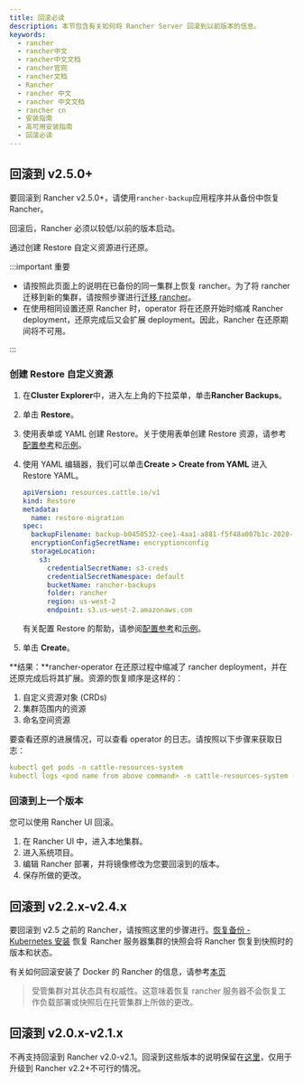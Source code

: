 ```yaml
---
title: 回滚必读
description: 本节包含有关如何将 Rancher Server 回滚到以前版本的信息。
keywords:
  - rancher
  - rancher中文
  - rancher中文文档
  - rancher官网
  - rancher文档
  - Rancher
  - rancher 中文
  - rancher 中文文档
  - rancher cn
  - 安装指南
  - 高可用安装指南
  - 回滚必读
---
```


## 回滚到 v2.5.0+

要回滚到 Rancher v2.5.0+，请使用`rancher-backup`应用程序并从备份中恢复 Rancher。

回滚后，Rancher 必须以较低/以前的版本启动。

通过创建 Restore 自定义资源进行还原。

:::important 重要

- 请按照此页面上的说明在已备份的同一集群上恢复 rancher。为了将 rancher 迁移到新的集群，请按照步骤进行[迁移 rancher](/docs/rancher2/backups/2.5/migrating-rancher/_index)。
- 在使用相同设置还原 Rancher 时，operator 将在还原开始时缩减 Rancher deployment，还原完成后又会扩展 deployment。因此，Rancher 在还原期间将不可用。

:::

### 创建 Restore 自定义资源

1. 在**Cluster Explorer**中，进入左上角的下拉菜单，单击**Rancher Backups**。
1. 单击 **Restore**。
1. 使用表单或 YAML 创建 Restore。关于使用表单创建 Restore 资源，请参考[配置参考](/docs/rancher2/backups/2.5/configuration/restore-config/_index)和[示例](/docs/rancher2/backups/2.5/examples/_index)。
1. 使用 YAML 编辑器，我们可以单击**Create > Create from YAML** 进入 Restore YAML。

   ```yaml
   apiVersion: resources.cattle.io/v1
   kind: Restore
   metadata:
     name: restore-migration
   spec:
     backupFilename: backup-b0450532-cee1-4aa1-a881-f5f48a007b1c-2020-09-15T07-27-09Z.tar.gz
     encryptionConfigSecretName: encryptionconfig
     storageLocation:
       s3:
         credentialSecretName: s3-creds
         credentialSecretNamespace: default
         bucketName: rancher-backups
         folder: rancher
         region: us-west-2
         endpoint: s3.us-west-2.amazonaws.com
   ```

   有关配置 Restore 的帮助，请参阅[配置参考](/docs/rancher2/backups/2.5/configuration/restore-config/_index)和[示例](/docs/rancher2/backups/2.5/examples/_index)。

1. 单击 **Create**。

**结果：**rancher-operator 在还原过程中缩减了 rancher deployment，并在还原完成后将其扩展。资源的恢复顺序是这样的：

1. 自定义资源对象 (CRDs)
2. 集群范围内的资源
3. 命名空间资源

要查看还原的进展情况，可以查看 operator 的日志。请按照以下步骤来获取日志：

```yaml
kubectl get pods -n cattle-resources-system
kubectl logs <pod name from above command> -n cattle-resources-system -f
```

### 回滚到上一个版本

您可以使用 Rancher UI 回滚。

1. 在 Rancher UI 中，进入本地集群。
1. 进入系统项目。
1. 编辑 Rancher 部署，并将镜像修改为您要回滚到的版本。
1. 保存所做的更改。

## 回滚到 v2.2.x-v2.4.x

要回滚到 v2.5 之前的 Rancher，请按照这里的步骤进行。[恢复备份 - Kubernetes 安装](/docs/rancher2/backups/2.0-2.4/restorations/ha-restoration/_index) 恢复 Rancher 服务器集群的快照会将 Rancher 恢复到快照时的版本和状态。

有关如何回滚安装了 Docker 的 Rancher 的信息，请参考[本页](/docs/rancher2/installation/other-installation-methods/single-node-docker/single-node-rollbacks/_index)

> 受管集群对其状态具有权威性。这意味着恢复 rancher 服务器不会恢复工作负载部署或快照后在托管集群上所做的更改。

## 回滚到 v2.0.x-v2.1.x

不再支持回滚到 Rancher v2.0-v2.1。回滚到这些版本的说明保留在[这里](/docs/rancher2/backups/2.0-2.4/restorations/ha-restoration/2.0-2.1/_index)，仅用于升级到 Rancher v2.2+不可行的情况。
